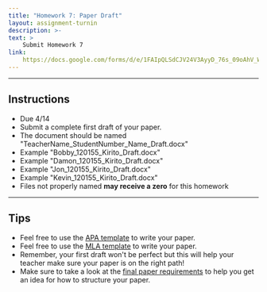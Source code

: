 ```yaml
---
title: "Homework 7: Paper Draft"
layout: assignment-turnin
description: >-
text: >
    Submit Homework 7
link: 
    https://docs.google.com/forms/d/e/1FAIpQLSdCJV24V3AyyD_76s_09oAhV_WNNhKysdTmxYwBwrvDEFoKLw/viewform?usp=sf_link
---
```

---
## Instructions
- Due 4/14
- Submit a complete first draft of your paper.
- The document should be named "TeacherName_StudentNumber_Name_Draft.docx"
- Example "Bobby_120155_Kirito_Draft.docx"
- Example "Damon_120155_Kirito_Draft.docx"
- Example "Jon_120155_Kirito_Draft.docx"
- Example "Kevin_120155_Kirito_Draft.docx"
- Files not properly named **may receive a zero** for this homework
---
## Tips
- Feel free to use the [APA template](https://docs.google.com/document/d/1XYLYpv6UT1L5TINqOz0IR6Q9XAoSWBxv/edit?usp=sharing&ouid=106340071982720803011&rtpof=true&sd=true) to write your paper.
- Feel free to use the [MLA template](https://docs.google.com/document/d/1heyKJB0aHgCSFQR8IdlcZ0m6QTVDEWzh/edit?usp=share_link&ouid=106340071982720803011&rtpof=true&sd=true) to write your paper.  
- Remember, your first draft won't be perfect but this will help your teacher make sure your paper is on the right path!
- Make sure to take a look at the [final paper requirements](/sks/spring2023/english-research/final-paper) to help you get an idea for how to structure your paper.